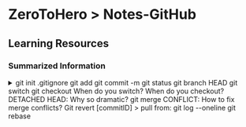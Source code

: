 # ZeroToHero > Notes-GitHub
## Learning Resources

### Summarized Information

<details>
<summary>
git init
.gitignore
git add
git commit -m
git status
git branch
HEAD
git switch
git checkout
When do you switch?
When do you checkout?
DETACHED HEAD: Why so dramatic?
git merge
CONFLICT: How to fix merge conflicts?
Git revert [commitID] > pull from: git log --oneline
git rebase
</summary>
</details>
